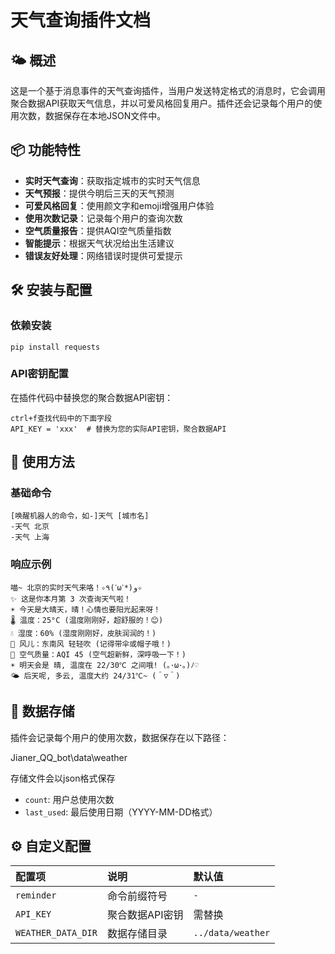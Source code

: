 # 天气查询插件文档

## 🌤️ 概述

这是一个基于消息事件的天气查询插件，当用户发送特定格式的消息时，它会调用聚合数据API获取天气信息，并以可爱风格回复用户。插件还会记录每个用户的使用次数，数据保存在本地JSON文件中。

## 📦 功能特性

- **实时天气查询**：获取指定城市的实时天气信息
- **天气预报**：提供今明后三天的天气预测
- **可爱风格回复**：使用颜文字和emoji增强用户体验
- **使用次数记录**：记录每个用户的查询次数
- **空气质量报告**：提供AQI空气质量指数
- **智能提示**：根据天气状况给出生活建议
- **错误友好处理**：网络错误时提供可爱提示

## 🛠️ 安装与配置

### 依赖安装

```
pip install requests
```

### API密钥配置

在插件代码中替换您的聚合数据API密钥：

```
ctrl+f查找代码中的下面字段
API_KEY = 'xxx'  # 替换为您的实际API密钥，聚合数据API
```

## 📝 使用方法

### 基础命令

```
[唤醒机器人的命令，如-]天气 [城市名]
-天气 北京
-天气 上海
```

### 响应示例

```
喵~ 北京的实时天气来咯！✧٩(ˊωˋ*)و✧
✨ 这是你本月第 3 次查询天气啦！
☀️ 今天是大晴天，晴！心情也要阳光起来呀！
🌡️ 温度：25°C (温度刚刚好，超舒服的！😊)
💧 湿度：60% (湿度刚刚好，皮肤润润的！)
🍃 风儿：东南风 轻轻吹 (记得带伞或帽子哦！)
🌳 空气质量：AQI 45 (空气超新鲜，深呼吸一下！)
☀️ 明天会是 晴, 温度在 22/30℃ 之间哦! (｡･ω･｡)ﾉ♡
🌤️ 后天呢, 多云, 温度大约 24/31℃~ (＾▽＾)
```

## 💾 数据存储

插件会记录每个用户的使用次数，数据保存在以下路径：

Jianer_QQ_bot\data\weather

存储文件会以json格式保存

- `count`: 用户总使用次数
- `last_used`: 最后使用日期（YYYY-MM-DD格式）

## ⚙️ 自定义配置

| 配置项             | 说明            | 默认值            |
| :----------------- | :-------------- | :---------------- |
| `reminder`         | 命令前缀符号    | `-`               |
| `API_KEY`          | 聚合数据API密钥 | 需替换            |
| `WEATHER_DATA_DIR` | 数据存储目录    | `../data/weather` |


